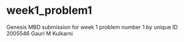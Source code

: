 # week1_problem1
Genesis MBD submission for week 1 problem number 1 by unique ID 2005546 Gauri M Kulkarni
